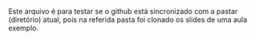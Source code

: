Este arquivo é para testar se o github está sincronizado com a pastar (diretório) atual, pois na referida pasta foi clonado os slides de uma aula exemplo.